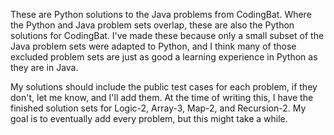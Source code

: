 These are Python solutions to the Java problems from CodingBat.  Where the Python and Java problem sets overlap, these are
also the Python solutions for CodingBat.  I've made these because only a small subset of the Java problem sets were adapted
to Python, and I think many of those excluded problem sets are just as good a learning experience in Python as they are in Java.

My solutions should include the public test cases for each problem, if they don't, let me know, and I'll add them.
At the time of writing this, I have the finished solution sets for Logic-2, Array-3, Map-2, and Recursion-2.  My goal
is to eventually add every problem, but this might take a while.  